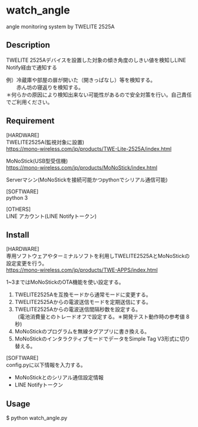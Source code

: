 # watch_angle
angle monitoring system by TWELITE 2525A

## Description
TWELITE 2525Aデバイスを設置した対象の傾き角度のしきい値を検知しLINE Notify経由で通知する  

例）冷蔵庫や部屋の扉が開いた（開きっぱなし）等を検知する。  
　　赤ん坊の寝返りを検知する。  
＊何らかの原因により検知出来ない可能性があるので安全対策を行い。自己責任でご利用ください。  

## Requirement
[HARDWARE]  
TWELITE2525A(監視対象に設置)  
<https://mono-wireless.com/jp/products/TWE-Lite-2525A/index.html>

MoNoStick(USB型受信機)  
<https://mono-wireless.com/jp/products/MoNoStick/index.html>

Serverマシン(MoNoStickを接続可能かつpythonでシリアル通信可能)   

[SOFTWARE]  
python 3

[OTHERS]  
LINE アカウント(LINE Notifyトークン)

## Install
[HARDWARE]  
専用ソフトウェアやターミナルソフトを利用しTWELITE2525AとMoNoStickの設定変更を行う。  
<https://mono-wireless.com/jp/products/TWE-APPS/index.html>  

1~3まではMoNoStickのOTA機能を使い設定する。  
1. TWELITE2525Aを互換モードから通常モードに変更する。
2. TWELITE2525Aからの電波送信モードを定期送信にする。
3. TWELITE2525Aからの電波送信間隔秒数を設定する。  
   (電池消費量とのトレードオフで設定する。＊開発テスト動作時の参考値 8秒)
4. MoNoStickのプログラムを無線タグアプリに書き換える。
5. MoNoStickのインタラクティブモードでデータをSimple Tag V3形式に切り替える。 

[SOFTWARE]  
config.pyに以下情報を入力する。
- MoNoStickとのシリアル通信設定情報
- LINE Notifyトークン

## Usage
$ python watch_angle.py
